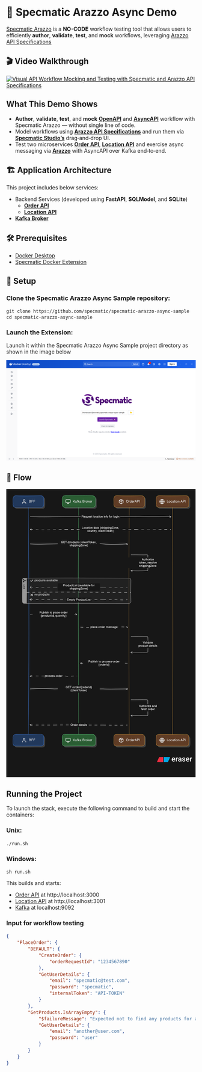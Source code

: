 # 🚀 Specmatic Arazzo Async Demo

[Specmatic Arazzo](https://hub.docker.com/extensions/specmatic/specmatic-docker-desktop-extension) is a **NO-CODE** workflow testing tool that allows users to efficiently **author**, **validate**, **test**, and **mock** workflows, leveraging [Arazzo API Specifications](https://spec.openapis.org/arazzo/latest.html)


## 🎬 Video Walkthrough

[![Visual API Workflow Mocking and Testing with Specmatic and Arazzo API Specifications](https://img.youtube.com/vi/jrkFKh37_N0/hqdefault.jpg)](https://youtu.be/jrkFKh37_N0)


## What This Demo Shows

- **Author**, **validate**, **test**, and **mock** [**OpenAPI**](https://www.openapis.org/) and [**AsyncAPI**](https://www.asyncapi.com/) workflow with Specmatic Arazzo — without single line of code.
- Model workflows using [**Arazzo API Specifications**](https://spec.openapis.org/arazzo/latest.html) and run them via [**Specmatic Studio’s**]((https://hub.docker.com/extensions/specmatic/specmatic-docker-desktop-extension)) drag‑and‑drop UI.
- Test two microservices [**Order API**](./order_api), [**Location API**](./location_api) and exercise async messaging via [**Arazzo**](https://spec.openapis.org/arazzo/latest) with AsyncAPI over Kafka end‑to‑end.

## 🏗️ Application Architecture

This project includes below services:
- Backend Services (developed using **FastAPI**, **SQLModel**, and **SQLite**)
  - [**Order API**](./order_api)
  - [**Location API**](./location_api)
- [**Kafka Broker**](https://kafka.apache.org/)

## 🛠️ Prerequisites

- [Docker Desktop](https://www.docker.com/products/docker-desktop/)
- [Specmatic Docker Extension](https://hub.docker.com/extensions/specmatic/specmatic-docker-desktop-extension)

## 🔧 Setup

### Clone the Specmatic Arazzo Async Sample repository:
```shell
git clone https://github.com/specmatic/specmatic-arazzo-async-sample
cd specmatic-arazzo-async-sample
```

### Launch the Extension:
Launch it within the Specmatic Arazzo Async Sample project directory as shown in the image below

![Specmatic Docker Extension](./assets/studio.png)

## 📝 Flow

![Diagram](./assets/flow.svg)

## Running the Project

To launch the stack, execute the following command to build and start the containers:
### Unix:
```shell
./run.sh
```
### Windows:
```shell
sh run.sh
```

This builds and starts:
- [Order API](./order_api) at http://localhost:3000
- [Location API](./location_api) at http://localhost:3001
- [Kafka](https://kafka.apache.org) at localhost:9092

### Input for workflow testing

```json
{
    "PlaceOrder": {
        "DEFAULT": {
            "CreateOrder": {
                "orderRequestId": "1234567890"
            },
            "GetUserDetails": {
                "email": "specmatic@test.com",
                "password": "specmatic",
                "internalToken": "API-TOKEN"
            }
        },
        "GetProducts.IsArrayEmpty": {
            "$failureMessage": "Expected not to find any products for another@user, as they belong to B Zone",
            "GetUserDetails": {
                "email": "another@user.com",
                "password": "user"
            }
        }
    }
}
```
